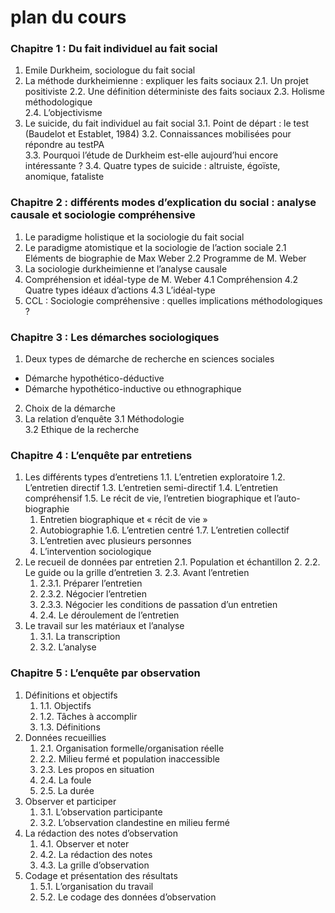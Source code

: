 # plan du cours

### Chapitre 1 : Du fait individuel au fait social

1. Emile Durkheim, sociologue du fait social
2. La méthode durkheimienne : expliquer les faits sociaux
  2.1. Un projet positiviste
  2.2. Une définition déterministe des faits sociaux
  2.3. Holisme méthodologique  
  2.4. L’objectivisme
3. Le suicide, du fait individuel au fait social
  3.1. Point de départ : le test \(Baudelot et Establet, 1984\) 
  3.2. Connaissances mobilisées pour répondre au testPA  
  3.3. Pourquoi l’étude de Durkheim est-elle aujourd’hui encore intéressante ? 
  3.4. Quatre types de suicide : altruiste, égoïste, anomique, fataliste

### Chapitre 2 : différents modes d’explication du social : analyse causale et sociologie compréhensive

1. Le paradigme holistique et la sociologie du fait social
2. Le paradigme atomistique et la sociologie de l’action sociale
  2.1 Eléments de biographie de Max Weber
  2.2 Programme de M. Weber
3. La sociologie durkheimienne et l’analyse causale
4. Compréhension et idéal-type de M. Weber
  4.1 Compréhension
  4.2 Quatre types idéaux d’actions
  4.3 L’idéal-type
5. CCL : Sociologie compréhensive : quelles implications méthodologiques ?

### Chapitre 3 : Les démarches sociologiques

1. Deux types de démarche de recherche en sciences sociales
  * Démarche hypothético-déductive
  * Démarche hypothético-inductive ou ethnographique
2. Choix de la démarche
3. La relation d’enquête
  3.1 Méthodologie  
  3.2 Ethique de la recherche

### Chapitre 4 : L’enquête par entretiens

1. Les différents types d’entretiens
  1.1.  L’entretien exploratoire
  1.2.  L’entretien directif
  1.3.  L’entretien semi-directif
  1.4.  L’entretien compréhensif
  1.5.  Le récit de vie, l’entretien biographique et l’auto-biographie
    1. Entretien biographique et « récit de vie »
    2. Autobiographie
  1.6.  L’entretien centré
  1.7.  L’entretien collectif
    1.  L’entretien avec plusieurs personnes
    2.  L’intervention sociologique
2. Le recueil de données par entretien
  2.1.  Population et échantillon
    2. 2.2.  Le guide ou la grille d’entretien
   3. 2.3.  Avant l’entretien
      1. 2.3.1.  Préparer l’entretien
      2. 2.3.2.  Négocier l’entretien
      3. 2.3.3.  Négocier les conditions de passation d’un entretien
   4. 2.4.  Le déroulement de l’entretien
4. Le travail sur les matériaux et l’analyse
   1. 3.1.  La transcription
   2. 3.2.  L’analyse

### Chapitre 5 : L’enquête par observation

1. Définitions et objectifs
   1. 1.1.  Objectifs
   2. 1.2.  Tâches à accomplir
   3. 1.3.  Définitions
2. Données recueillies
   1. 2.1.  Organisation formelle/organisation réelle
   2. 2.2.  Milieu fermé et population inaccessible
   3. 2.3.  Les propos en situation
   4. 2.4.  La foule
   5. 2.5.  La durée
3. Observer et participer
   1. 3.1.  L’observation participante
   2. 3.2.  L’observation clandestine en milieu fermé
4. La rédaction des notes d’observation
   1. 4.1.  Observer et noter
   2. 4.2.  La rédaction des notes
   3. 4.3.  La grille d’observation
5. Codage et présentation des résultats
   1. 5.1.  L’organisation du travail
   2. 5.2.  Le codage des données d’observation

